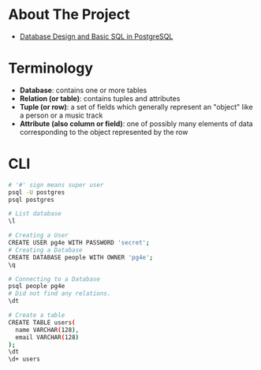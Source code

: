 # About The Project

- [Database Design and Basic SQL in PostgreSQL](https://www.coursera.org/learn/database-design-postgresql/)

# Terminology

- **Database**: contains one or more tables
- **Relation (or table)**: contains tuples and attributes
- **Tuple (or row)**: a set of fields which generally represent an "object" like a person or a music track
- **Attribute (also column or field)**: one of possibly many elements of data corresponding to the object represented by the row

# CLI

```sh
# '#' sign means super user
psql -U postgres
psql postgres

# List database
\l

# Creating a User
CREATE USER pg4e WITH PASSWORD 'secret';
# Creating a Database
CREATE DATABASE people WITH OWNER 'pg4e';
\q

# Connecting to a Database
psql people pg4e
# Did not find any relations.
\dt

# Create a table
CREATE TABLE users(
  name VARCHAR(128),
  email VARCHAR(128)
);
\dt
\d+ users
```
